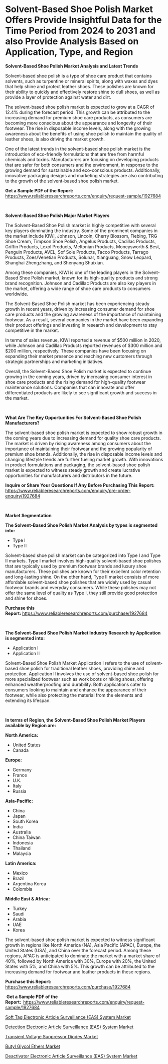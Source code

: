 <p><h1>Solvent-Based Shoe Polish Market Offers Provide Insightful Data for the Time Period from 2024 to 2031 and also Provide Analysis Based on Application, Type, and Region</h1></p><p><strong>Solvent-Based Shoe Polish Market Analysis and Latest Trends</strong></p>
<p><p>Solvent-based shoe polish is a type of shoe care product that contains solvents, such as turpentine or mineral spirits, along with waxes and dyes that help shine and protect leather shoes. These polishes are known for their ability to quickly and effectively restore shine to dull shoes, as well as provide a layer of protection against water and dirt.</p><p>The solvent-based shoe polish market is expected to grow at a CAGR of 12.4% during the forecast period. This growth can be attributed to the increasing demand for premium shoe care products, as consumers are becoming more conscious about the appearance and longevity of their footwear. The rise in disposable income levels, along with the growing awareness about the benefits of using shoe polish to maintain the quality of leather shoes, is also driving the market growth.</p><p>One of the latest trends in the solvent-based shoe polish market is the introduction of eco-friendly formulations that are free from harmful chemicals and toxins. Manufacturers are focusing on developing products that are safer for both consumers and the environment, in response to the growing demand for sustainable and eco-conscious products. Additionally, innovative packaging designs and marketing strategies are also contributing to the growth of the solvent-based shoe polish market.</p></p>
<p><strong>Get a Sample PDF of the Report:&nbsp;</strong> <a href="https://www.reliableresearchreports.com/enquiry/request-sample/1927684">https://www.reliableresearchreports.com/enquiry/request-sample/1927684</a></p>
<p>&nbsp;</p>
<p><strong>Solvent-Based Shoe Polish Major Market Players</strong></p>
<p><p>The Solvent-Based Shoe Polish market is highly competitive with several key players dominating the industry. Some of the prominent companies in the market include KIWI, Johnson, Lincoln, Cherry Blossom, Fiebing, TRG Shoe Cream, Timpson Shoe Polish, Angelus Products, Cadillac Products, Griffin Products, Lexol Products, Meltonian Products, Moneysworth & Best, Penguin Products, AVEL, Sof Sole Products, Tacco Products, Tarrago Products, Zoes/Venetian Products, Solunar, Xianguang, Snow Leopard, Shanghai Zhengzhang, and Shenyang Shuixian.</p><p>Among these companies, KIWI is one of the leading players in the Solvent-Based Shoe Polish market, known for its high-quality products and strong brand recognition. Johnson and Cadillac Products are also key players in the market, offering a wide range of shoe care products to consumers worldwide.</p><p>The Solvent-Based Shoe Polish market has been experiencing steady growth in recent years, driven by increasing consumer demand for shoe care products and the growing awareness of the importance of maintaining footwear. As a result, several companies in the market have been expanding their product offerings and investing in research and development to stay competitive in the market.</p><p>In terms of sales revenue, KIWI reported a revenue of $500 million in 2020, while Johnson and Cadillac Products reported revenues of $300 million and $200 million, respectively. These companies have been focusing on expanding their market presence and reaching new customers through strategic partnerships and marketing initiatives.</p><p>Overall, the Solvent-Based Shoe Polish market is expected to continue growing in the coming years, driven by increasing consumer interest in shoe care products and the rising demand for high-quality footwear maintenance solutions. Companies that can innovate and offer differentiated products are likely to see significant growth and success in the market.</p></p>
<p>&nbsp;</p>
<p><strong>What Are The Key Opportunities For Solvent-Based Shoe Polish Manufacturers?</strong></p>
<p><p>The solvent-based shoe polish market is expected to show robust growth in the coming years due to increasing demand for quality shoe care products. The market is driven by rising awareness among consumers about the importance of maintaining their footwear and the growing popularity of premium shoe brands. Additionally, the rise in disposable income levels and changing lifestyle trends are further fueling market growth. With innovations in product formulations and packaging, the solvent-based shoe polish market is expected to witness steady growth and create lucrative opportunities for manufacturers and distributors in the future.</p></p>
<p><strong>Inquire or Share Your Questions If Any Before Purchasing This Report:</strong> <a href="https://www.reliableresearchreports.com/enquiry/pre-order-enquiry/1927684">https://www.reliableresearchreports.com/enquiry/pre-order-enquiry/1927684</a></p>
<p>&nbsp;</p>
<p><strong>Market Segmentation</strong></p>
<p><strong>The Solvent-Based Shoe Polish Market Analysis by types is segmented into:</strong></p>
<p><ul><li>Type I</li><li>Type II</li></ul></p>
<p><p>Solvent-based shoe polish market can be categorized into Type I and Type II markets. Type I market involves high-quality solvent-based shoe polishes that are typically used by premium footwear brands and luxury shoe manufacturers. These polishes are known for their excellent color retention and long-lasting shine. On the other hand, Type II market consists of more affordable solvent-based shoe polishes that are widely used by casual footwear brands and everyday consumers. While these polishes may not offer the same level of quality as Type I, they still provide good protection and shine for shoes.</p></p>
<p><strong>Purchase this Report:&nbsp;</strong><a href="https://www.reliableresearchreports.com/purchase/1927684">https://www.reliableresearchreports.com/purchase/1927684</a></p>
<p>&nbsp;</p>
<p><strong>The Solvent-Based Shoe Polish Market Industry Research by Application is segmented into:</strong></p>
<p><ul><li>Application I</li><li>Application II</li></ul></p>
<p><p>Solvent-Based Shoe Polish Market Application I refers to the use of solvent-based shoe polish for traditional leather shoes, providing shine and protection. Application II involves the use of solvent-based shoe polish for more specialized footwear such as work boots or hiking shoes, offering enhanced weatherproofing and durability. Both applications cater to consumers looking to maintain and enhance the appearance of their footwear, while also protecting the material from the elements and extending its lifespan.</p></p>
<p>&nbsp;</p>
<p><strong>In terms of Region, the Solvent-Based Shoe Polish Market Players available by Region are:</strong></p>
<p>
    <p> <strong> North America: </strong>
        <ul>
            <li>United States</li>
            <li>Canada</li>
        </ul>
        </p> 
    <p> <strong> Europe: </strong>
        <ul>
            <li>Germany</li>
            <li>France</li>
            <li>U.K.</li>
            <li>Italy</li>
            <li>Russia</li>
        </ul>
        </p> 
    <p> <strong> Asia-Pacific: </strong>
        <ul>
            <li>China</li>
            <li>Japan</li>
            <li>South Korea</li>
            <li>India</li>
            <li>Australia</li>
            <li>China Taiwan</li>
            <li>Indonesia</li>
            <li>Thailand</li>
            <li>Malaysia</li>
        </ul>
        </p> 
    <p> <strong> Latin America: </strong>
        <ul>
            <li>Mexico</li>
            <li>Brazil</li>
            <li>Argentina Korea</li>
            <li>Colombia</li>
        </ul>
        </p> 
    <p> <strong> Middle East & Africa: </strong>
        <ul>
            <li>Turkey</li>
            <li>Saudi</li>
            <li>Arabia</li>
            <li>UAE</li>
            <li>Korea</li>
        </ul>
    </p>
    </p>
<p><p>The solvent-based shoe polish market is expected to witness significant growth in regions like North America (NA), Asia Pacific (APAC), Europe, the United States (USA), and China over the forecast period. Among these regions, APAC is anticipated to dominate the market with a market share of 40%, followed by North America with 30%, Europe with 20%, the United States with 5%, and China with 5%. This growth can be attributed to the increasing demand for footwear and leather products in these regions.</p></p>
<p><strong>Purchase this Report: </strong><a href="https://www.reliableresearchreports.com/purchase/1927684">https://www.reliableresearchreports.com/purchase/1927684</a></p>
<p>&nbsp;<strong>Get a Sample PDF of the Report:&nbsp;&nbsp;</strong><a href="https://www.reliableresearchreports.com/enquiry/request-sample/1927684">https://www.reliableresearchreports.com/enquiry/request-sample/1927684</a></p>
<p><strong></strong></p>
<p><p><a href="https://picayune-night-cbd.notion.site/Soft-Tag-Electronic-Article-Surveillance-EAS-System-Market-Size-Global-Industry-Overview-Market--59a00359cb924f2eb92e3bbed345ac9d">Soft Tag Electronic Article Surveillance (EAS) System Market</a></p><p><a href="https://valiant-lunge-8fe.notion.site/Decoding-the-Detection-Electronic-Article-Surveillance-EAS-System-Market-A-Deep-Dive-into-the-Lat-dfd2fde7c806453c90428f2e312c3db6">Detection Electronic Article Surveillance (EAS) System Market</a></p><p><a href="https://view.publitas.com/reportprime-1/transient-voltage-suppressor-diodes-market-size-growth-and-forecast-from-2024-2031/">Transient Voltage Suppressor Diodes Market</a></p><p><a href="https://view.publitas.com/reportprime-1/decoding-the-butyl-glycol-ethers-market-a-deep-dive-into-the-latest-market-trends-market-segmentation-and-competitive-analysis/">Butyl Glycol Ethers Market</a></p><p><a href="https://artistic-helicopter-ca9.notion.site/Deactivator-Electronic-Article-Surveillance-EAS-System-Market-Size-Evaluating-its-Market-Trends--da31752fd4c14e4caf4c30c3264734f5">Deactivator Electronic Article Surveillance (EAS) System Market</a></p></p>
